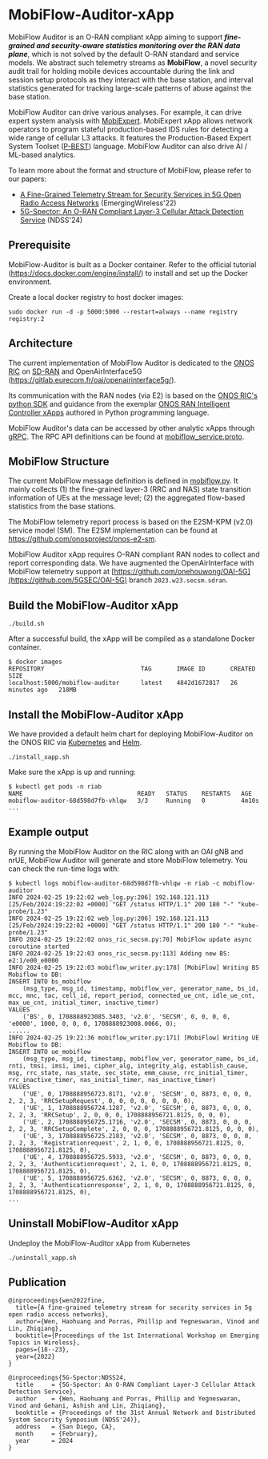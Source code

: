 <!--
SPDX-FileCopyrightText: Copyright 2004-present Facebook. All Rights Reserved.
SPDX-FileCopyrightText: 2019-present Open Networking Foundation <info@opennetworking.org>

SPDX-License-Identifier: Apache-2.0
-->

# MobiFlow-Auditor-xApp

MobiFlow Auditor is an O-RAN compliant xApp aiming to support ***fine-grained and security-aware statistics monitoring over the RAN data plane***, which is not solved by the default O-RAN standard and service models. We abstract such telemetry streams as **MobiFlow**, a novel security audit trail for holding mobile devices accountable during the link and session setup protocols as they interact with the base station, and interval statistics generated for tracking large-scale patterns of abuse against the base station.

MobiFlow Auditor can drive various analyses. For example, it can drive expert system analysis with [MobiExpert](https://github.com/5GSEC/MobieXpert). MobiExpert xApp allows network operators to program stateful production-based IDS rules for detecting a wide range of cellular L3 attacks. It features the Production-Based Expert System Toolset ([P-BEST](https://ieeexplore.ieee.org/document/766911)) language. MobiFlow Auditor can also drive AI / ML-based analytics. 

To learn more about the format and structure of MobiFlow, please refer to our papers:

- [A Fine-Grained Telemetry Stream for Security Services in 5G Open Radio Access Networks](https://dl.acm.org/doi/abs/10.1145/3565474.3569070) (EmergingWireless'22)
- [5G-Spector: An O-RAN Compliant Layer-3 Cellular Attack Detection Service](https://web.cse.ohio-state.edu/~wen.423/papers/5G-Spector-NDSS24.pdf) (NDSS'24)




## Prerequisite

MobiFlow-Auditor is built as a Docker container. Refer to the official tutorial (https://docs.docker.com/engine/install/) to install and set up the Docker environment.

Create a local docker registry to host docker images: 

```
sudo docker run -d -p 5000:5000 --restart=always --name registry registry:2
```

## Architecture

The current implementation of MobiFlow Auditor is dedicated to the [ONOS RIC](https://docs.onosproject.org/v0.6.0/onos-cli/docs/cli/onos_ric/) on [SD-RAN](https://docs.sd-ran.org/master/index.html) and OpenAirInterface5G (https://gitlab.eurecom.fr/oai/openairinterface5g/).

Its communication with the RAN nodes (via E2) is based on the [ONOS RIC's python SDK](https://github.com/onosproject/onos-ric-sdk-py) and guidance from the exemplar [ONOS RAN Intelligent Controller xApps](https://github.com/onosproject/onos-ric-python-apps/) authored in Python programming language.

MobiFlow Auditor's data can be accessed by other analytic xApps through [gRPC](https://grpc.io/docs/languages/python/). The RPC API definitions can be found at [mobiflow_service.proto](https://github.com/5GSEC/MobiFlow-Auditor/blob/main/mobiflow-auditor/secsm/rpc/protos/mobiflow_service.proto).



## MobiFlow Structure

The current MobiFlow message definition is defined in [mobiflow.py](https://github.com/5GSEC/MobiFlow-Auditor/blob/main/mobiflow-auditor/secsm/mobiflow/mobiflow.py). It mainly collects (1) the fine-grained layer-3 (RRC and NAS) state transition information of UEs at the message level; (2) the aggregated flow-based statistics from the base stations.

The MobiFlow telemetry report process is based on the E2SM-KPM (v2.0) service model (SM). The E2SM implementation can be found at https://github.com/onosproject/onos-e2-sm.

MobiFlow Auditor xApp requires O-RAN compliant RAN nodes to collect and report corresponding data. We have augmented the OpenAirInterface with MobiFlow telemetry support at [https://github.com/onehouwong/OAI-5G](https://github.com/5GSEC/OAI-5G) branch `2023.w23.secsm.sdran`.


## Build the MobiFlow-Auditor xApp

```
./build.sh
```

After a successful build, the xApp will be compiled as a standalone Docker container.

```
$ docker images
REPOSITORY                           TAG       IMAGE ID       CREATED          SIZE
localhost:5000/mobiflow-auditor      latest    4842d1672817   26 minutes ago   218MB
```


## Install the MobiFlow-Auditor xApp

We have provided a default helm chart for deploying MobiFlow-Auditor on the ONOS RIC via [Kubernetes](https://kubernetes.io/) and [Helm](https://helm.sh/).

```
./install_xapp.sh
```

Make sure the xApp is up and running:

```
$ kubectl get pods -n riab
NAME                                READY   STATUS    RESTARTS   AGE
mobiflow-auditor-68d598d7fb-vhlqw   3/3     Running   0          4m10s
...
```

## Example output

By running the MobiFlow Auditor on the RIC along with an OAI gNB and nrUE, MobiFlow Auditor will generate and store MobiFlow telemetry. You can check the run-time logs with:

```
$ kubectl logs mobiflow-auditor-68d598d7fb-vhlqw -n riab -c mobiflow-auditor
INFO 2024-02-25 19:22:02 web_log.py:206] 192.168.121.113 [25/Feb/2024:19:22:02 +0000] "GET /status HTTP/1.1" 200 180 "-" "kube-probe/1.23"
INFO 2024-02-25 19:22:02 web_log.py:206] 192.168.121.113 [25/Feb/2024:19:22:02 +0000] "GET /status HTTP/1.1" 200 180 "-" "kube-probe/1.23"
INFO 2024-02-25 19:22:02 onos_ric_secsm.py:70] MobiFlow update async coroutine started
INFO 2024-02-25 19:22:03 onos_ric_secsm.py:113] Adding new BS: e2:1/e00_e0000
INFO 2024-02-25 19:22:03 mobiflow_writer.py:178] [MobiFlow] Writing BS Mobiflow to DB:
INSERT INTO bs_mobiflow
	(msg_type, msg_id, timestamp, mobiflow_ver, generator_name, bs_id, mcc, mnc, tac, cell_id, report_period, connected_ue_cnt, idle_ue_cnt, max_ue_cnt, initial_timer, inactive_timer)
VALUES
	('BS', 0, 1708888923085.3403, 'v2.0', 'SECSM', 0, 0, 0, 0, 'e0000', 1000, 0, 0, 0, 1708888923008.0066, 0);
......
INFO 2024-02-25 19:22:36 mobiflow_writer.py:171] [MobiFlow] Writing UE Mobiflow to DB:
INSERT INTO ue_mobiflow
	(msg_type, msg_id, timestamp, mobiflow_ver, generator_name, bs_id, rnti, tmsi, imsi, imei, cipher_alg, integrity_alg, establish_cause, msg, rrc_state, nas_state, sec_state, emm_cause, rrc_initial_timer, rrc_inactive_timer, nas_initial_timer, nas_inactive_timer)
VALUES
	('UE', 0, 1708888956723.8171, 'v2.0', 'SECSM', 0, 8873, 0, 0, 0, 2, 2, 3, 'RRCSetupRequest', 0, 0, 0, 0, 0, 0, 0, 0),
	('UE', 1, 1708888956724.1287, 'v2.0', 'SECSM', 0, 8873, 0, 0, 0, 2, 2, 3, 'RRCSetup', 2, 0, 0, 0, 1708888956721.8125, 0, 0, 0),
	('UE', 2, 1708888956725.1716, 'v2.0', 'SECSM', 0, 8873, 0, 0, 0, 2, 2, 3, 'RRCSetupComplete', 2, 0, 0, 0, 1708888956721.8125, 0, 0, 0),
	('UE', 3, 1708888956725.2183, 'v2.0', 'SECSM', 0, 8873, 0, 0, 0, 2, 2, 3, 'Registrationrequest', 2, 1, 0, 0, 1708888956721.8125, 0, 1708888956721.8125, 0),
	('UE', 4, 1708888956725.5933, 'v2.0', 'SECSM', 0, 8873, 0, 0, 0, 2, 2, 3, 'Authenticationrequest', 2, 1, 0, 0, 1708888956721.8125, 0, 1708888956721.8125, 0),
	('UE', 5, 1708888956725.6362, 'v2.0', 'SECSM', 0, 8873, 0, 0, 0, 2, 2, 3, 'Authenticationresponse', 2, 1, 0, 0, 1708888956721.8125, 0, 1708888956721.8125, 0),
...
```

## Uninstall MobiFlow-Auditor xApp

Undeploy the MobiFlow-Auditor xApp from Kubernetes

```
./uninstall_xapp.sh
```


## Publication

```
@inproceedings{wen2022fine,
  title={A fine-grained telemetry stream for security services in 5g open radio access networks},
  author={Wen, Haohuang and Porras, Phillip and Yegneswaran, Vinod and Lin, Zhiqiang},
  booktitle={Proceedings of the 1st International Workshop on Emerging Topics in Wireless},
  pages={18--23},
  year={2022}
}
```

```
@inproceedings{5G-Spector:NDSS24,
  title     = {5G-Spector: An O-RAN Compliant Layer-3 Cellular Attack Detection Service},
  author    = {Wen, Haohuang and Porras, Phillip and Yegneswaran, Vinod and Gehani, Ashish and Lin, Zhiqiang},
  booktitle = {Proceedings of the 31st Annual Network and Distributed System Security Symposium (NDSS'24)},
  address   = {San Diego, CA},
  month     = {February},
  year      = 2024
}
```

